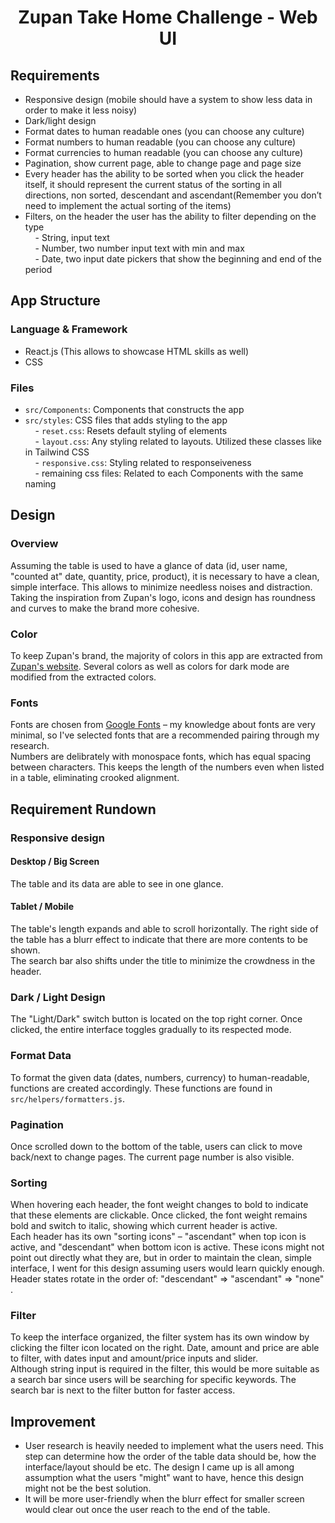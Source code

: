 <h1 align="center">Zupan Take Home Challenge - Web UI</h1>

## Requirements
- Responsive design (mobile should have a system to show less data in order to make it less noisy)</br>
- Dark/light design</br>
- Format dates to human readable ones (you can choose any culture)</br>
- Format numbers to human readable (you can choose any culture)</br>
- Format currencies to human readable (you can choose any culture)</br>
- Pagination, show current page, able to change page and page size</br>
- Every header has the ability to be sorted when you click the header itself, it should represent the current status of the sorting in all directions, non sorted, descendant and ascendant(Remember you don’t need to implement the actual sorting of the items)</br>
- Filters, on the header the user has the ability to filter depending on the type </br>
&nbsp;&nbsp;&nbsp;&nbsp;- String, input text</br>
&nbsp;&nbsp;&nbsp;&nbsp;- Number, two number input text with min and max</br>
&nbsp;&nbsp;&nbsp;&nbsp;- Date, two input date pickers that show the beginning and end of the period</br>

## App Structure
### Language & Framework 
- React.js (This allows to showcase HTML skills as well)
- CSS
  
### Files
- ``src/Components``: Components that constructs the app
- ``src/styles``: CSS files that adds styling to the app</br>
 &nbsp;&nbsp;&nbsp;&nbsp;- ```reset.css```: Resets default styling of elements</br>
 &nbsp;&nbsp;&nbsp;&nbsp;- ```layout.css```: Any styling related to layouts. Utilized these classes like in Tailwind CSS</br>
 &nbsp;&nbsp;&nbsp;&nbsp;- ```responsive.css```: Styling related to responseiveness</br>
 &nbsp;&nbsp;&nbsp;&nbsp;- remaining css files: Related to each Components with the same naming</br>

## Design
### Overview
Assuming the table is used to have a glance of data (id, user name, "counted at" date, quantity, price, product), it is necessary to have a clean, simple interface. This allows to minimize needless noises and distraction.</br>
Taking the inspiration from Zupan's logo, icons and design has roundness and curves to make the brand more cohesive.

### Color
To keep Zupan's brand, the majority of colors in this app are extracted from [Zupan's website](https://zupan.ai/). Several colors as well as colors for dark mode are modified from the extracted colors. 

### Fonts
Fonts are chosen from [Google Fonts](https://fonts.google.com/) – my knowledge about fonts are very minimal, so I've selected fonts that are a recommended pairing through my research.</br>
Numbers are delibrately with monospace fonts, which has equal spacing between characters. This keeps the length of the numbers even when listed in a table, eliminating crooked alignment. 


## Requirement Rundown
### Responsive design
<h4>Desktop / Big Screen</h4>
The table and its data are able to see in one glance.</br>

<h4>Tablet / Mobile</h4>
The table's length expands and able to scroll horizontally. The right side of the table has a blurr effect to indicate that there are more contents to be shown.</br> 
The search bar also shifts under the title to minimize the crowdness in the header.


### Dark / Light Design
The "Light/Dark" switch button is located on the top right corner. Once clicked, the entire interface toggles gradually to its respected mode.

### Format Data
To format the given data (dates, numbers, currency) to human-readable, functions are created accordingly. These functions are found in ``src/helpers/formatters.js``.

### Pagination
Once scrolled down to the bottom of the table, users can click to move back/next to change pages. The current page number is also visible.

### Sorting
When hovering each header, the font weight changes to bold to indicate that these elements are clickable. Once clicked, the font weight remains bold and switch to italic, showing which current header is active.</br>
Each header has its own "sorting icons" – "ascendant" when top icon is active, and "descendant" when bottom icon is active. These icons might not point out directly what they are, but in order to maintain the clean, simple interface, I went for this design assuming users would learn quickly enough.</br>
Header states rotate in the order of: "descendant" => "ascendant" => "none" .

### Filter
To keep the interface organized, the filter system has its own window by clicking the filter icon located on the right. Date, amount and price are able to filter, with dates input and amount/price inputs and slider.</br>
Although string input is required in the filter, this would be more suitable as a search bar since users will be searching for specific keywords. The search bar is next to the filter button for faster access. 


## Improvement
- User research is heavily needed to implement what the users need. This step can determine how the order of the table data should be, how the interface/layout should be etc. The design I came up is all among assumption what the users "might" want to have, hence this design might not be the best solution.
- It will be more user-friendly when the blurr effect for smaller screen would clear out once the user reach to the end of the table.
